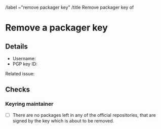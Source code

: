 <!--
This template is used when an existing packager PGP public key needs to be removed from the distribution's keyring.
It is used by users with a valid main key or a valid packager key after all steps in an accompanying issue (opened with the template "Remove Packager Key") have been fulfilled.
-->

/label ~"remove packager key"
/title Remove packager key of <!-- MODIFY: Add the packager's username -->

<!-- Please do not remove the above quick actions, which automatically label the issue and assign relevant users as reviewers. -->

# Remove a packager key

## Details

- Username: <!-- MODIFY: Add the @-prefixed username -->
- PGP key ID: <!-- MODIFY: Add the "long format" key ID of the PGP public key here -->

Related issue: <!-- MODIFY: Add #-prefixed issue number -->

## Checks

### Keyring maintainer

- [ ] There are no packages left in any of the official repositories, that are signed by the key which is about to be removed.
